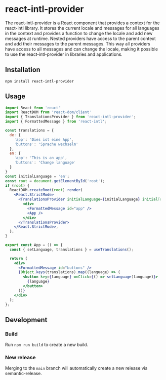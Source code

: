 # react-intl-provider

The react-intl-provider is a React component that provides a context for the react-intl library.
It stores the current locale and messages for all languages in the context and provides a function to change the locale 
and add new messages at runtime. Nested providers have access to the parent context and add their messages to the parent
messages. This way all providers have access to all messages and can change the locale, making it possible to use the
react-intl-provider in libraries and applications.

## Installation

```
npm install react-intl-provider
```

## Usage

```jsx
import React from 'react'
import ReactDOM from 'react-dom/client'
import { TranslationsProvider } from 'react-intl-provider';
import { FormattedMessage } from 'react-intl';

const translations = {
  de: {
    'app': 'Dies ist eine App',
    'buttons': 'Sprache wechseln'
  },
  en: {
    'app': 'This is an app',
    'buttons': 'Change language'
  }
}
const initialLanguage = 'en';
const root = document.getElementById('root');
if (root) {
  ReactDOM.createRoot(root).render(
    <React.StrictMode>
      <TranslationsProvider initialLanguage={initialLanguage} initialTranslations={translations}>
        <div>
          <FormattedMessage id="app" />
          <App />
        </div>
      </TranslationsProvider>
    </React.StrictMode>,
  );
}

export const App = () => {
  const { setLanguage, translations } = useTranslations();

  return (
    <div>
      <FormattedMessage id="buttons" />
      {Object.keys(translations).map((language) => (
        <button key={language} onClick={() => setLanguage(language)}>
          {language}
        </button>
      ))}
    </div>
  );
};
```

## Development

### Build
Run `npm run build` to create a new build.

### New release
Merging to the `main` branch will automatically create a new release via
semantic-release.
